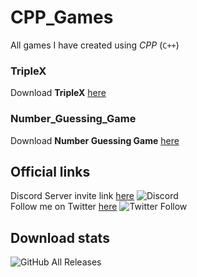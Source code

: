 # CPP_Games
All games I have created using *CPP* (`C++`)

### TripleX
Download **__TripleX__** [here](https://github.com/CryptoLover705/CPP_Games/releases/tag/TripleX_V1.0.1)

### Number_Guessing_Game
Download **__Number Guessing Game__** [here](https://github.com/CryptoLover705/CPP_Games/releases/download/NGG_1.0.0/Number_Guessing_Game.exe)

## Official links 
Discord Server invite link [here](https://discord.gg/9ZKxG7Y) ![Discord](https://img.shields.io/discord/665525153052229673?style=for-the-badge)  
Follow me on Twitter [here](https://twitter.com/CryptoLover705) ![Twitter Follow](https://img.shields.io/twitter/follow/CryptoLover705?style=social) 

 
## Download stats 
![GitHub All Releases](https://img.shields.io/github/downloads/CryptoLover705/CPP_Games/total?style=for-the-badge)
